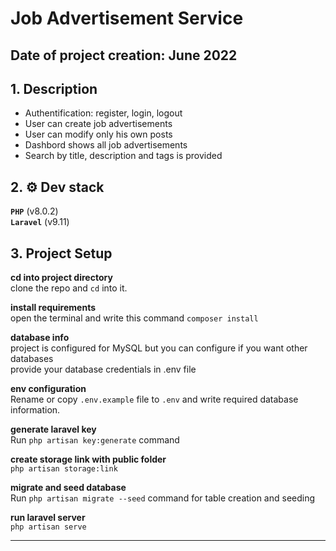 # Job Advertisement Service
## Date of project creation: June 2022
## 1. Description
* Authentification: register, login, logout
* User can create job advertisements
* User can modify only his own posts
* Dashbord shows all job advertisements
* Search by title, description and tags is provided

## 2. ⚙️ Dev stack
**`PHP`**  (v8.0.2)<br />
**`Laravel`**  (v9.11)<br />

## 3. Project Setup ##
**cd into project directory**\
clone the repo and `cd` into it.

**install requirements**\
open the terminal and write this command `composer install`

**database info**\
project is configured for MySQL but you can configure if you want other databases\
provide your database credentials in .env file

**env configuration**\
Rename or copy `.env.example` file to `.env` and write required database information.

**generate laravel key**\
Run `php artisan key:generate` command

**create storage link with public folder**\
`php artisan storage:link`

**migrate and seed database**\
Run `php artisan migrate --seed` command for table creation and seeding

**run laravel server**\
`php artisan serve`

<hr>

